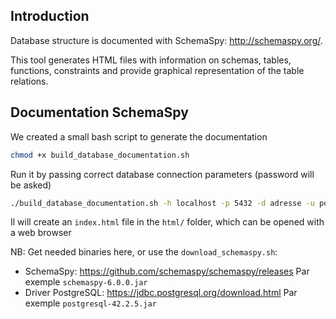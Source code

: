 ## Introduction

Database structure is documented with SchemaSpy: http://schemaspy.org/.

This tool generates HTML files with information on schemas, tables, functions, constraints and provide graphical representation of the table relations.

## Documentation SchemaSpy

We created a small bash script to generate the documentation

```bash
chmod +x build_database_documentation.sh
```

Run it by passing correct database connection parameters (password will be asked)

```bash
./build_database_documentation.sh -h localhost -p 5432 -d adresse -u postgres -o ../../../docs
```

Il will create an `index.html` file in the `html/` folder, which can be opened with a web browser

NB: Get needed binaries here, or use the `download_schemaspy.sh`:

* SchemaSpy: https://github.com/schemaspy/schemaspy/releases Par exemple `schemaspy-6.0.0.jar`
* Driver PostgreSQL: https://jdbc.postgresql.org/download.html Par exemple `postgresql-42.2.5.jar`
